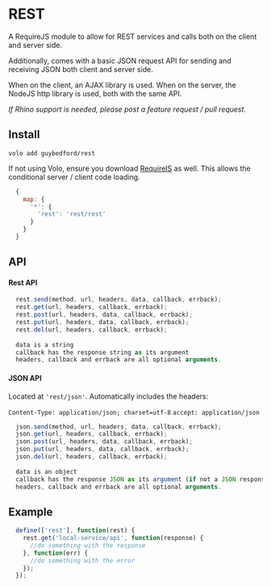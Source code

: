 REST
====

A RequireJS module to allow for REST services and calls both on the client and server side.

Additionally, comes with a basic JSON request API for sending and receiving JSON both client and server side.

When on the client, an AJAX library is used. When on the server, the NodeJS http library is used, both with the same API.

_If Rhino support is needed, please post a feature request / pull request._

Install
---

```
volo add guybedford/rest
```

If not using Volo, ensure you download [RequireIS](https://github.com/guybedford/require-is) as well. This allows the conditional server / client code loading.

```javascript
  {
    map: {
      '*': {
        'rest': 'rest/rest'
      }
    }
  }
```

API
---

#### Rest API

```javascript
  rest.send(method, url, headers, data, callback, errback);
  rest.get(url, headers, callback, errback);
  rest.post(url, headers, data, callback, errback);
  rest.put(url, headers, data, callback, errback);
  rest.del(url, headers, callback, errback);
  
  data is a string
  callback has the response string as its argument
  headers, callback and errback are all optional arguments.
```

#### JSON API

Located at `'rest/json'`. Automatically includes the headers:

   `Content-Type: application/json; charset=utf-8`
   `accept: application/json`
   

```javascript
  json.send(method, url, headers, data, callback, errback);
  json.get(url, headers, callback, errback);
  json.post(url, headers, data, callback, errback);
  json.put(url, headers, data, callback, errback);
  json.del(url, headers, callback, errback);
  
  data is an object
  callback has the response JSON as its argument (if not a JSON response, an error is thrown)
  headers, callback and errback are all optional arguments.
```

Example
---

```javascript
  define(['rest'], function(rest) {
    rest.get('local-service/api', function(response) {
      //do something with the response
    }, function(err) {
      //do something with the error
    });
  });
```